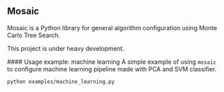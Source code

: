 ## Mosaic
Mosaic is a Python library for general algorithm configuration 
using Monte Carlo Tree Search.

This project is under heavy development.

#### Usage example: machine learning
A simple example of using `mosaic` to configure machine 
learning pipeline made with PCA and SVM classifier.

```bash
python examples/machine_learning.py
```
